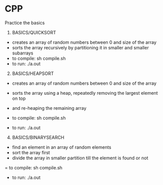 CPP
===

Practice the basics


1) BASICS/QUICKSORT
- creates an array of random numbers between 0 and size of the array 
- sorts the array recursively by partitioning it in smaller and smaller subarrays 
- to compile: sh compile.sh
- to run: ./a.out <size of array> 

2) BASICS/HEAPSORT
- creates an array of random numbers between 0 and size of the array
- sorts the array using a heap, repeatedly removing the largest element on top 
- and re-heaping the remaining array

- to compile: sh compile.sh 
- to run: ./a.out <size of array> 

4) BASICS/BINARYSEARCH 
- find an element in an array of random elements
- sort the array first 
- divide the array in smaller partition till the element is found or not

= to compile:  sh compile.sh
- to run: ./a.out <size of array> <element to find>
